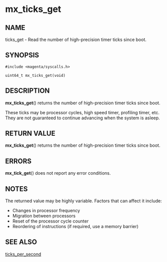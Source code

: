 # mx_ticks_get

## NAME

ticks_get - Read the number of high-precision timer ticks since boot.

## SYNOPSIS

```
#include <magenta/syscalls.h>

uint64_t mx_ticks_get(void)
```

## DESCRIPTION

**mx_ticks_get**() returns the number of high-precision timer ticks since boot.

These ticks may be processor cycles, high speed timer, profiling timer, etc.
They are not guaranteed to continue advancing when the system is asleep.

## RETURN VALUE

**mx_ticks_get**() returns the number of high-precision timer ticks since boot.

## ERRORS

**mx_tick_get**() does not report any error conditions.

## NOTES

The returned value may be highly variable. Factors that can affect it include:
- Changes in processor frequency
- Migration between processors
- Reset of the processor cycle counter
- Reordering of instructions (if required, use a memory barrier)

## SEE ALSO

[ticks_per_second](ticks_per_second.md)

